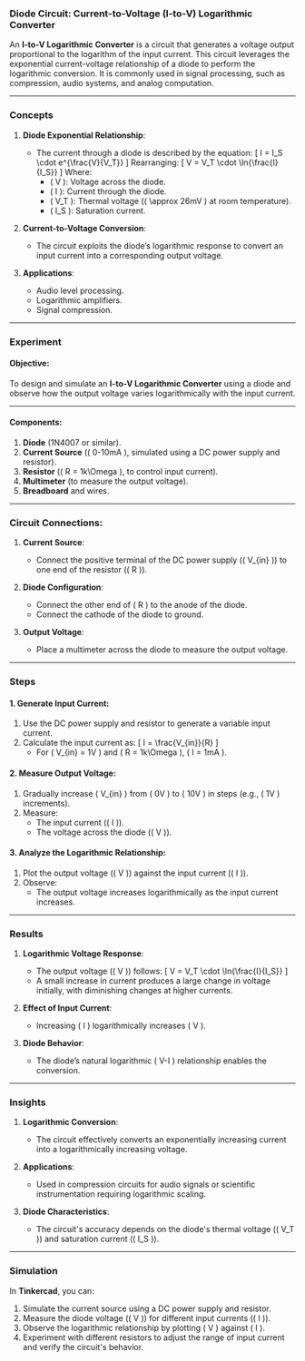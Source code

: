 ### **Diode Circuit: Current-to-Voltage (I-to-V) Logarithmic Converter**

An **I-to-V Logarithmic Converter** is a circuit that generates a voltage output proportional to the logarithm of the input current. This circuit leverages the exponential current-voltage relationship of a diode to perform the logarithmic conversion. It is commonly used in signal processing, such as compression, audio systems, and analog computation.

---

### Concepts

1. **Diode Exponential Relationship**:
   - The current through a diode is described by the equation:
     \[
     I = I_S \cdot e^{\frac{V}{V_T}}
     \]
     Rearranging:
     \[
     V = V_T \cdot \ln{\frac{I}{I_S}}
     \]
     Where:
     - \( V \): Voltage across the diode.
     - \( I \): Current through the diode.
     - \( V_T \): Thermal voltage (\( \approx 26mV \) at room temperature).
     - \( I_S \): Saturation current.

2. **Current-to-Voltage Conversion**:
   - The circuit exploits the diode’s logarithmic response to convert an input current into a corresponding output voltage.

3. **Applications**:
   - Audio level processing.
   - Logarithmic amplifiers.
   - Signal compression.

---

### Experiment

#### **Objective**:
To design and simulate an **I-to-V Logarithmic Converter** using a diode and observe how the output voltage varies logarithmically with the input current.

---

#### **Components**:
1. **Diode** (1N4007 or similar).
2. **Current Source** (\( 0-10mA \), simulated using a DC power supply and resistor).
3. **Resistor** (\( R = 1k\Omega \), to control input current).
4. **Multimeter** (to measure the output voltage).
5. **Breadboard** and wires.

---

### **Circuit Connections**:

1. **Current Source**:
   - Connect the positive terminal of the DC power supply (\( V_{in} \)) to one end of the resistor (\( R \)).

2. **Diode Configuration**:
   - Connect the other end of \( R \) to the anode of the diode.
   - Connect the cathode of the diode to ground.

3. **Output Voltage**:
   - Place a multimeter across the diode to measure the output voltage.

---

### Steps

#### **1. Generate Input Current**:
1. Use the DC power supply and resistor to generate a variable input current.
2. Calculate the input current as:
   \[
   I = \frac{V_{in}}{R}
   \]
   - For \( V_{in} = 1V \) and \( R = 1k\Omega \), \( I = 1mA \).

#### **2. Measure Output Voltage**:
1. Gradually increase \( V_{in} \) from \( 0V \) to \( 10V \) in steps (e.g., \( 1V \) increments).
2. Measure:
   - The input current (\( I \)).
   - The voltage across the diode (\( V \)).

#### **3. Analyze the Logarithmic Relationship**:
1. Plot the output voltage (\( V \)) against the input current (\( I \)).
2. Observe:
   - The output voltage increases logarithmically as the input current increases.

---

### Results

1. **Logarithmic Voltage Response**:
   - The output voltage (\( V \)) follows:
     \[
     V = V_T \cdot \ln{\frac{I}{I_S}}
     \]
   - A small increase in current produces a large change in voltage initially, with diminishing changes at higher currents.

2. **Effect of Input Current**:
   - Increasing \( I \) logarithmically increases \( V \).

3. **Diode Behavior**:
   - The diode’s natural logarithmic \( V-I \) relationship enables the conversion.

---

### Insights

1. **Logarithmic Conversion**:
   - The circuit effectively converts an exponentially increasing current into a logarithmically increasing voltage.

2. **Applications**:
   - Used in compression circuits for audio signals or scientific instrumentation requiring logarithmic scaling.

3. **Diode Characteristics**:
   - The circuit's accuracy depends on the diode's thermal voltage (\( V_T \)) and saturation current (\( I_S \)).

---

### Simulation
In **Tinkercad**, you can:
1. Simulate the current source using a DC power supply and resistor.
2. Measure the diode voltage (\( V \)) for different input currents (\( I \)).
3. Observe the logarithmic relationship by plotting \( V \) against \( I \).
4. Experiment with different resistors to adjust the range of input current and verify the circuit's behavior.
